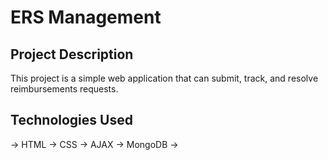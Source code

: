 # ERS Management 

## Project Description
This project is a simple web application that can submit, track, and resolve reimbursements requests.

## Technologies Used
-> HTML
-> CSS
-> AJAX
-> MongoDB
-> 
